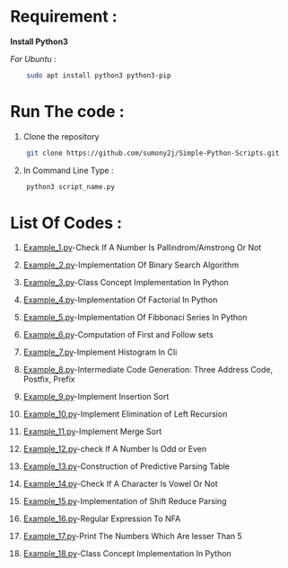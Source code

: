 # Requirement :

**Install Python3**

*For Ubuntu* :
```bash
	sudo apt install python3 python3-pip
```
# Run The code :

1. Clone the repository
```bash
	git clone https://github.com/sumony2j/Simple-Python-Scripts.git
```
2. In Command Line Type :
```bash
	python3 script_name.py
```
# List Of Codes :

1. [Example_1.py](https://github.com/sumony2j/Simple-Python-Scripts/blob/main/Example_1.py)-Check If A Number Is Pallindrom/Amstrong Or Not

2. [Example_2.py](https://github.com/sumony2j/Simple-Python-Scripts/blob/main/Example_2.py)-Implementation Of Binary Search Algorithm

3. [Example_3.py](https://github.com/sumony2j/Simple-Python-Scripts/blob/main/Example_3.py)-Class Concept Implementation In Python

4. [Example_4.py](https://github.com/sumony2j/Simple-Python-Scripts/blob/main/Example_4.py)-Implementation Of Factorial In Python

5. [Example_5.py](https://github.com/sumony2j/Simple-Python-Scripts/blob/main/Example_5.py)-Implementation Of Fibbonaci Series In Python

6. [Example_6.py](https://github.com/sumony2j/Simple-Python-Scripts/blob/main/Example_6.py)-Computation of First and Follow sets

7. [Example_7.py](https://github.com/sumony2j/Simple-Python-Scripts/blob/main/Example_7.py)-Implement Histogram In Cli

8. [Example_8.py](https://github.com/sumony2j/Simple-Python-Scripts/blob/main/Example_8.py)-Intermediate Code Generation: Three Address Code, Postfix, Prefix

9. [Example_9.py](https://github.com/sumony2j/Simple-Python-Scripts/blob/main/Example_9.py)-Implement Insertion Sort

10. [Example_10.py](https://github.com/sumony2j/Simple-Python-Scripts/blob/main/Example_10.py)-Implement Elimination of Left Recursion

11. [Example_11.py](https://github.com/sumony2j/Simple-Python-Scripts/blob/main/Example_11.py)-Implement Merge Sort

12. [Example_12.py](https://github.com/sumony2j/Simple-Python-Scripts/blob/main/Example_12.py)-check If A Number Is Odd or Even

13. [Example_13.py](https://github.com/sumony2j/Simple-Python-Scripts/blob/main/Example_13.py)-Construction of Predictive Parsing Table

14. [Example_14.py](https://github.com/sumony2j/Simple-Python-Scripts/blob/main/Example_14.py)-Check If A Character Is Vowel Or Not

15. [Example_15.py](https://github.com/sumony2j/Simple-Python-Scripts/blob/main/Example_15.py)-Implementation of Shift Reduce Parsing

16. [Example_16.py](https://github.com/sumony2j/Simple-Python-Scripts/blob/main/Example_16.py)-Regular Expression To NFA

17. [Example_17.py](https://github.com/sumony2j/Simple-Python-Scripts/blob/main/Example_17.py)-Print The Numbers Which Are lesser Than 5

18. [Example_18.py](https://github.com/sumony2j/Simple-Python-Scripts/blob/main/Example_18.py)-Class Concept Implementation In Python
